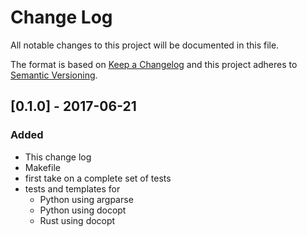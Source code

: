 # Change Log
All notable changes to this project will be documented in this file.

The format is based on [Keep a Changelog](http://keepachangelog.com/)
and this project adheres to [Semantic Versioning](http://semver.org/).

## [0.1.0] - 2017-06-21
### Added
- This change log
- Makefile
- first take on a complete set of tests
- tests and templates for
    - Python using argparse
    - Python using docopt
    - Rust using docopt